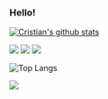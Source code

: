 ### Hello!

[![Cristian's github stats](https://github-readme-stats.vercel.app/api?username=Cristian277)](https://github.com/cristian277/github-readme-stats)

![](https://img.shields.io/badge/Code-Java-informational?style=flat&logo=<LOGO_NAME>&logoColor=white&color=2bbc8a)
![](https://img.shields.io/badge/Code-C++-informational?style=flat&logo=<LOGO_NAME>&logoColor=white&color=2bbc8a)
![](https://img.shields.io/badge/Code-Python-informational?style=flat&logo=<LOGO_NAME>&logoColor=white&color=2bbc8a)

![Top Langs](https://github-readme-stats.vercel.app/api/top-langs/?username=Cristian277&layout=compact)

<p align=”center”>
<a href=”https://www.linkedin.com/in/cristian-arredondo-b84665223/”>
<img src=”https://img.shields.io/badge/LinkedIn-blue?style=flat&logo=linkedin&labelColor=blue">
</a>
</p>
                                                                                              
<!--
**Cristian277/Cristian277** is a ✨ _special_ ✨ repository because its `README.md` (this file) appears on your GitHub profile.

Here are some ideas to get you started:

- 🔭 I’m currently working on ...
- 🌱 I’m currently learning ...
- 👯 I’m looking to collaborate on ...
- 🤔 I’m looking for help with ...
- 💬 Ask me about ...
- 📫 How to reach me: carredondo@csumb.edu
- 😄 Pronouns: ...
- ⚡ Fun fact: ...
-->
